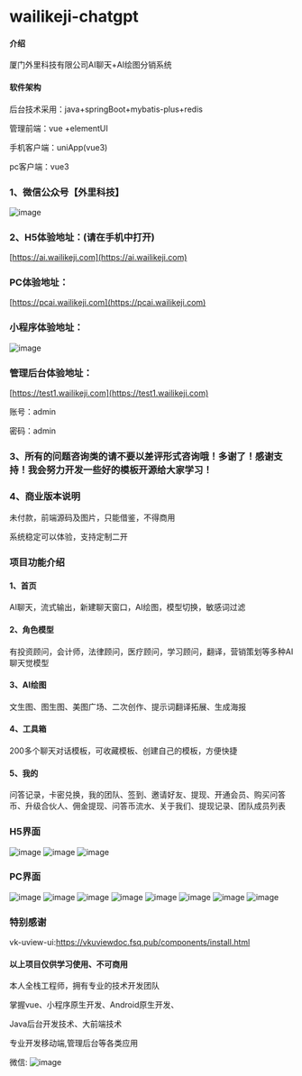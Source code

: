 # wailikeji-chatgpt

#### 介绍
厦门外里科技有限公司AI聊天+AI绘图分销系统

#### 软件架构

后台技术采用：java+springBoot+mybatis-plus+redis

管理前端：vue +elementUI

手机客户端：uniApp(vue3)

pc客户端：vue3


### 1、微信公众号【外里科技】

![image](https://wailikeji.oss-cn-beijing.aliyuncs.com/yuanma/20230713/01642ED1FB1AFB89023D2A94296F3D2F.png)

### 2、H5体验地址：(请在手机中打开)

[https://ai.wailikeji.com](https://ai.wailikeji.com)


### PC体验地址：
[https://pcai.wailikeji.com](https://pcai.wailikeji.com)

### 小程序体验地址：

![image](https://wailikeji.oss-cn-beijing.aliyuncs.com/yuanma/gh_ded3ffc10d4f_430%20%281%29.jpg)

### 管理后台体验地址：
[https://test1.wailikeji.com](https://test1.wailikeji.com)

账号：admin

密码：admin

### 3、所有的问题咨询类的请不要以差评形式咨询哦！多谢了！感谢支持！我会努力开发一些好的模板开源给大家学习！

### 4、商业版本说明

未付款，前端源码及图片，只能借鉴，不得商用

系统稳定可以体验，支持定制二开


### 项目功能介绍

#### 1、首页

AI聊天，流式输出，新建聊天窗口，AI绘图，模型切换，敏感词过滤

#### 2、角色模型

有投资顾问，会计师，法律顾问，医疗顾问，学习顾问，翻译，营销策划等多种AI聊天觉模型

#### 3、AI绘图

文生图、图生图、美图广场、二次创作、提示词翻译拓展、生成海报

#### 4、工具箱

200多个聊天对话模板，可收藏模板、创建自己的模板，方便快捷

#### 5、我的

问答记录，卡密兑换，我的团队、签到、邀请好友、提现、开通会员、购买问答币、升级合伙人、佣金提现、问答币流水、关于我们、提现记录、团队成员列表

### H5界面
![image](https://wailikeji.oss-cn-beijing.aliyuncs.com/yuanma/20230713/%E5%89%AF%E6%9C%AC_%E6%9C%AA%E5%91%BD%E5%90%8D__2023-07-13%2B11_10_17.png)
![image](https://wailikeji.oss-cn-beijing.aliyuncs.com/yuanma/20230713/%E9%BB%98%E8%AE%A4%E6%A0%87%E9%A2%98__2023-07-13%2B11_04_44.png)
![image](https://wailikeji.oss-cn-beijing.aliyuncs.com/yuanma/20230713/%E9%BB%98%E8%AE%A4%E6%A0%87%E9%A2%98__2023-07-13%2B11_07_41.png)


### PC界面

![image](https://wailikeji.oss-cn-beijing.aliyuncs.com/yuanma/20230815/9D64212C84F8AE53167E5D153CB5CB41.jpg)
![image](https://wailikeji.oss-cn-beijing.aliyuncs.com/yuanma/20230815/20F96D861149D61C809AD58437B5319A.jpg)
![image](https://wailikeji.oss-cn-beijing.aliyuncs.com/yuanma/20230815/81322274ED06EB1D8D92EFFA47982ED3.jpg)
![image](https://wailikeji.oss-cn-beijing.aliyuncs.com/yuanma/20230801/E561399BFAECBAFF3D980144579010A7.jpg)
![image](https://wailikeji.oss-cn-beijing.aliyuncs.com/yuanma/20230801/00CC52F36CF3C08BFBD95CF1CCA22D29.jpg)
![image](https://wailikeji.oss-cn-beijing.aliyuncs.com/yuanma/20230801/10D8E9D147CF95AED33F2C1A2FE62C6C.jpg)
![image](https://wailikeji.oss-cn-beijing.aliyuncs.com/yuanma/20230801/FF426534C46C8DBF50B8691EC128D12F.jpg)
![image](https://wailikeji.oss-cn-beijing.aliyuncs.com/yuanma/20230801/AD246767B526BE027D542322D8B5C1E6.jpg)



### 特别感谢

vk-uview-ui:https://vkuviewdoc.fsq.pub/components/install.html

#### 以上项目仅供学习使用、不可商用

本人全栈工程师，拥有专业的技术开发团队

掌握vue、小程序原生开发、Android原生开发、

Java后台开发技术、大前端技术

专业开发移动端,管理后台等各类应用

微信:
![image](https://wailikeji.oss-cn-beijing.aliyuncs.com/yuanma/20051687709614_.pic.jpg)
